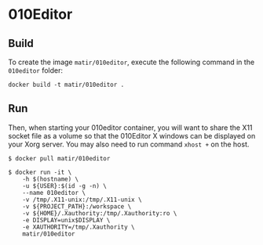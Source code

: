 010Editor
=========


Build
-----

To create the image `matir/010editor`, execute the following command in the
`010editor` folder:

    docker build -t matir/010editor .


Run
---

Then, when starting your 010editor container, you will want to share the X11
socket file as a volume so that the 010Editor X windows can be displayed on your
Xorg server. You may also need to run command `xhost +` on the host.

    $ docker pull matir/010editor

    $ docker run -it \
        -h $(hostname) \
        -u ${USER}:$(id -g -n) \
        --name 010editor \
        -v /tmp/.X11-unix:/tmp/.X11-unix \
        -v ${PROJECT_PATH}:/workspace \
        -v ${HOME}/.Xauthority:/tmp/.Xauthority:ro \
        -e DISPLAY=unix$DISPLAY \
        -e XAUTHORITY=/tmp/.Xauthority \
        matir/010editor
